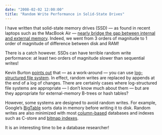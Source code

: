 ```yaml
---
date: "2008-02-02 12:00:00"
title: "Random Write Performance in Solid-State Drives"
---
```




I have written that solid-state memory drives (SSD) &mdash; as found in recent laptops such as the MacBook Air &mdash; [nearly bridge the gap between internal and external memory](/lemire/blog/2008/01/15/solid-state-drives-when-external-memory-becomes-as-fast-as-internal-memory/). Indeed, we went from 3&nbsp;orders of magnitude to 1 order of magnitude of difference between disk and RAM!

There is a catch however. SSDs can have terrible random write performance: at least two orders of magnitude slower than sequential writes!

Kevin Burton [points out](http://www.feedblog.org/) that &mdash; as a work-around &mdash; you can use [log-structured file system](https://en.wikipedia.org/wiki/Log-structured_file_system). In effect, random writes are replaced by appends at the end of a log of changes. There are certainly cases where log-structured file systems are appropriate &mdash; I don&rsquo;t know much about them &mdash; but are they appropriate for external-memory B-trees or hash tables?

However, some systems are designed to avoid random writes. For example, Google&rsquo;s [BigTable](https://en.wikipedia.org/wiki/BigTable) sorts data in memory before writing it to disk. Random writes are also minimized with most [column-based](https://en.wikipedia.org/wiki/Column-oriented_DBMS) databases and indexes such as C-store and [bitmap indexes](https://en.wikipedia.org/wiki/Bitmap_index).

It is an interesting time to be a database researcher!


